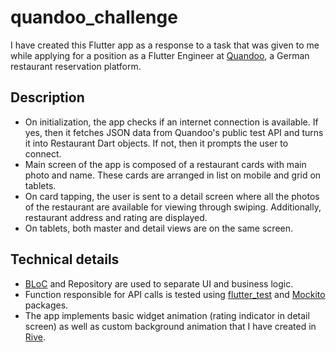 # quandoo_challenge

I have created this Flutter app as a response to a task that was given to me while applying for a position
as a Flutter Engineer at [Quandoo](https://www.quandoo.de/en), a German restaurant reservation platform.

## Description

- On initialization, the app checks if an internet connection is available. If yes, then it fetches JSON data from Quandoo's public test API and turns it into
Restaurant Dart objects. If not, then it prompts the user to connect.
- Main screen of the app is composed of a restaurant cards with main photo and name. These cards are arranged
in list on mobile and grid on tablets.
- On card tapping, the user is sent to a detail screen where all the photos of the restaurant
are available for viewing through swiping. Additionally, restaurant address and rating are displayed.
- On tablets, both master and detail views are on the same screen.

## Technical details

- [BLoC](https://pub.dev/packages/flutter_bloc) and Repository are used to separate UI and business logic.
- Function responsible for API calls is tested using [flutter_test](https://pub.dev/packages/mockito) and [Mockito](https://pub.dev/packages/mockito) packages.
- The app implements basic widget animation (rating indicator in detail screen) as well as custom
background animation that I have created in [Rive](https://rive.app/).

